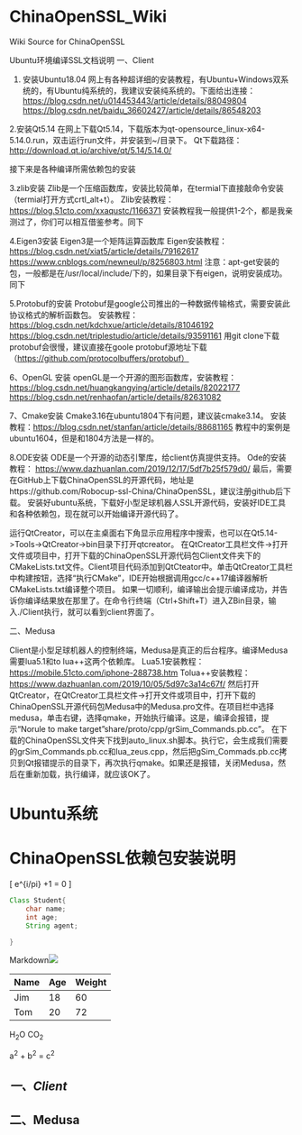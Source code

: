 # ChinaOpenSSL_Wiki
Wiki Source for ChinaOpenSSL

Ubuntu环境编译SSL文档说明
一、Client
1. 安装Ubuntu18.04
网上有各种超详细的安装教程，有Ubuntu+Windows双系统的，有Ubuntu纯系统的，我建议安装纯系统的。下面给出连接：
https://blog.csdn.net/u014453443/article/details/88049804
https://blog.csdn.net/baidu_36602427/article/details/86548203

2.安装Qt5.14
在网上下载Qt5.14，下载版本为qt-opensource_linux-x64-5.14.0.run，双击运行run文件，并安装到~/目录下。
Qt下载路径：http://download.qt.io/archive/qt/5.14/5.14.0/

接下来是各种编译所需依赖包的安装

3.zlib安装
Zlib是一个压缩函数库，安装比较简单，在termial下直接敲命令安装（termial打开方式crtl_alt+t）。
Zlib安装教程： https://blog.51cto.com/xxaqustc/1166371
安装教程我一般提供1-2个，都是我亲测过了，你们可以相互借鉴参考。同下

4.Eigen3安装
Eigen3是一个矩阵运算函数库
Eigen安装教程： https://blog.csdn.net/xiat5/article/details/79162617
https://www.cnblogs.com/newneul/p/8256803.html
注意：apt-get安装的包，一般都是在/usr/local/include/下的，如果目录下有eigen，说明安装成功。同下

5.Protobuf的安装
Protobuf是google公司推出的一种数据传输格式，需要安装此协议格式的解析函数包。
安装教程：https://blog.csdn.net/kdchxue/article/details/81046192
https://blog.csdn.net/triplestudio/article/details/93591161
用git clone下载protobuf会很慢，建议直接在goole protobuf源地址下载（https://github.com/protocolbuffers/protobuf）

6、OpenGL 安装
openGL是一个开源的图形函数库，安装教程：https://blog.csdn.net/huangkangying/article/details/82022177
https://blog.csdn.net/renhaofan/article/details/82631082

7、Cmake安装
Cmake3.16在ubuntu1804下有问题，建议装cmake3.14。
安装教程：https://blog.csdn.net/stanfan/article/details/88681165
教程中的案例是ubuntu1604，但是和1804方法是一样的。

8.ODE安装
ODE是一个开源的动态引擎库，给client仿真提供支持。
Ode的安装教程： https://www.dazhuanlan.com/2019/12/17/5df7b25f579d0/
最后，需要在GitHub上下载ChinaOpenSSL的开源代码，地址是https://github.com/Robocup-ssl-China/ChinaOpenSSL，建议注册github后下载。
安装好ubuntu系统，下载好小型足球机器人SSL开源代码，安装好IDE工具和各种依赖包，现在就可以开始编译开源代码了。

运行QtCreator，可以在主桌面右下角显示应用程序中搜索，也可以在Qt5.14->Tools->QtCreator->bin目录下打开qtcreator。
在QtCreator工具栏文件->打开文件或项目中，打开下载的ChinaOpenSSL开源代码包Client文件夹下的CMakeLists.txt文件。Client项目代码添加到QtCteator中。单击QtCreator工具栏中构建按钮，选择“执行CMake”，IDE开始根据调用gcc/c++17编译器解析CMakeLists.txt编译整个项目。
如果一切顺利，编译输出会提示编译成功，并告诉你编译结果放在那里了。在命令行终端（Ctrl+Shift+T）进入ZBin目录，输入./Client执行，就可以看到client界面了。

二、Medusa

Client是小型足球机器人的控制终端，Medusa是真正的后台程序。编译Medusa需要lua5.1和to lua++这两个依赖库。
Lua5.1安装教程：https://mobile.51cto.com/iphone-288738.htm
Tolua++安装教程：https://www.dazhuanlan.com/2019/10/05/5d97c3a14c67f/
然后打开QtCreator，在QtCreator工具栏文件->打开文件或项目中，打开下载的ChinaOpenSSL开源代码包Medusa中的Medusa.pro文件。在项目栏中选择medusa，单击右键，选择qmake，开始执行编译。这是，编译会报错，提示“Norule to make target”share/proto/cpp/grSim_Commands.pb.cc”。
在下载的ChinaOpenSSL文件夹下找到auto_linux.sh脚本。执行它，会生成我们需要的grSim_Commands.pb.cc和lua_zeus.cpp，然后把gSim_Commads.pb.cc拷贝到Qt报错提示的目录下，再次执行qmake。如果还是报错，关闭Medusa，然后在重新加载，执行编译，就应该OK了。

# **Ubuntu系统**
# **ChinaOpenSSL依赖包安装说明**
\[
e^{i/pi} +1 = 0
\]

```java
Class Student{
    char name;
    int age;
    String agent;

}
```

Markdown![](assets/markdown-img-paste-20200116141627141.png)



| Name | Age | Weight |
| ---- | --- | ------ |
| Jim  | 18  | 60     |
| Tom     |  20   | 72       |



H<sub>2</sub>O  CO<sub>2</sub>


a<sup>2</sup> + b<sup>2</sup> = c<sup>2</sup>

## ***一、Client***

## **二、Medusa**



